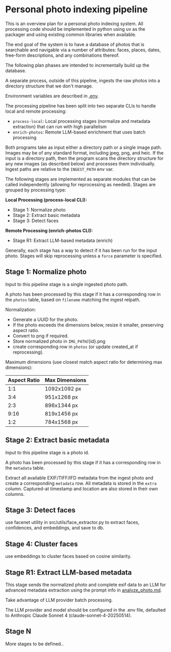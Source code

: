 # Personal photo indexing pipeline

This is an overview plan for a personal photo indexing system.  All processing code should be implemented in python using uv as the packager and using existing common libraries when available.

The end goal of the system is to have a database of photos that is searchable and navigable via a number of attributes: faces, places, dates, free-form descriptions, and any combinations thereof.

The following plan phases are intended to incrementally build up the database.

A separate process, outside of this pipeline, ingests the raw photos into a directory structure that we don't manage.

Environment variables are described in [.env](/.env).

The processing pipeline has been split into two separate CLIs to handle local and remote processing:

- `process-local`: Local processing stages (normalize and metadata extraction) that can run with high parallelism
- `enrich-photos`: Remote LLM-based enrichment that uses batch processing

Both programs take as input either a directory path or a single image path.  Images may be of any standard format, including jpeg, png, and heic.  If the input is a directory path, then the program scans the directory structure for any new images (as described below) and processes them individually.  Ingest paths are relative to the `INGEST_PATH` env var.

The following stages are implemented as separate modules that can be called independently (allowing for reprocessing as needed). Stages are grouped by processing type:

**Local Processing (process-local CLI):**

- Stage 1: Normalize photo
- Stage 2: Extract basic metadata
- Stage 3: Detect faces

**Remote Processing (enrich-photos CLI):**

- Stage R1: Extract LLM-based metadata (enrich)

Generally, each stage has a way to detect if it has been run for the input photo.  Stages will skip reprocessing unless a `force` parameter is specified.

## Stage 1: Normalize photo

Input to this pipeline stage is a single ingested photo path.

A photo has been processed by this stage if it has a corresponding row in the `photos` table, based on `filename` matching the ingest relpath.

Normalization:

- Generate a UUID for the photo.
- If the photo exceeds the dimensions below, resize it smaller, preserving aspect ratio.
- Convert to png if required.
- Store normalized photo in `IMG_PATH`/{id}.png
- create corresponding row in `photos` (or update created_at if reprocessing).

Maximum dimensions (use closest match aspect ratio for determining max dimensions):

| Aspect Ratio | Max Dimensions |
|--------------|----------------|
| 1:1          | 1092x1092 px   |
| 3:4          | 951x1268 px    |
| 2:3          | 896x1344 px    |
| 9:16         | 819x1456 px    |
| 1:2          | 784x1568 px    |

## Stage 2: Extract basic metadata

Input to this pipeline stage is a photo id.

A photo has been processed by this stage if it has a corresponding row in the `metadata` table.

Extract all available EXIF/TIFF/IFD metadata from the ingest photo and create a corresponding `metadata` row.  All metadata is stored in the `extra` column.  Captured-at timestamp and location are also stored in their own columns.

## Stage 3: Detect faces

use facenet utility in src/utils/face_extractor.py to extract faces, confidences, and embeddings, and save to db.

## Stage 4: Cluster faces

use embeddings to cluster faces based on cosine similarity.

## Stage R1: Extract LLM-based metadata

This stage sends the normalized photo and complete exif data to an LLM for advanced metadata extraction using the prompt info in [analyze_photo.md](../prompts/analyze_photo.md).

Take advantage of LLM provider batch processing.

The LLM provider and model should be configured in the .env file, defaulted to Anthropic Claude Sonnet 4 (claude-sonnet-4-20250514).

## Stage N

More stages to be defined..

